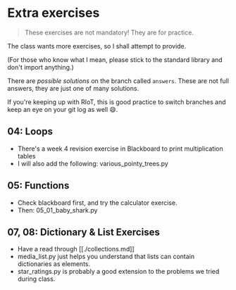 # Extra exercises
> These exercises are not mandatory! They are for practice.

The class wants more exercises, so I shall attempt to provide.

(For those who know what I mean, please stick to the standard library and don't import anything.)

There are *possible solutions* on the branch called `answers`.
These are not full answers, they are just one of many solutions.

If you're keeping up with RIoT, this is good practice to switch branches and keep
an eye on your git log as well 😄.

## 04: Loops

- There's a week 4 revision exercise in Blackboard to print multiplication tables
- I will also add the following: various_pointy_trees.py

## 05: Functions
- Check blackboard first, and try the calculator exercise.
- Then: 05_01_baby_shark.py

## 07, 08: Dictionary & List Exercises

- Have a read through [[./collections.md]]
- media_list.py just helps you understand that lists can contain dictionaries as elements.
- star_ratings.py is probably a good extension to the problems we tried during class.

